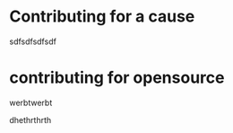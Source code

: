 
<div>
  <h1>
    Contributing for a cause</h1>
  </h1>
  </div>
<div>sdfsdfsdfsdf
  <h1>
    contributing for opensource</h1>
  </h1>werbtwerbt
  </div>

dhethrthrth
